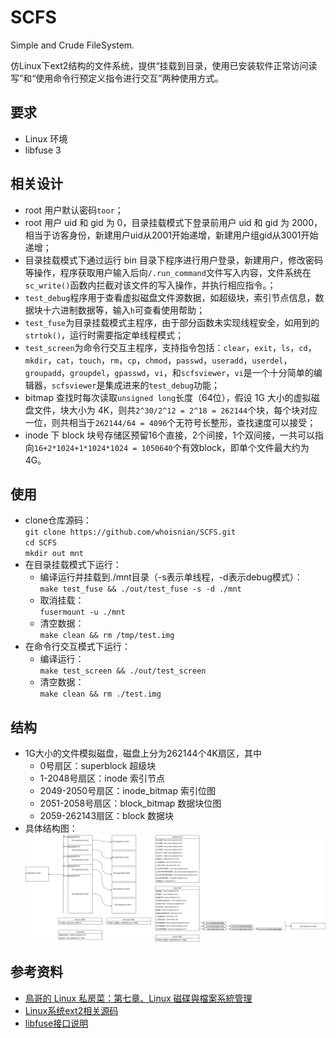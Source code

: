 # SCFS
Simple and Crude FileSystem.  

仿Linux下ext2结构的文件系统，提供“挂载到目录，使用已安装软件正常访问读写”和“使用命令行预定义指令进行交互”两种使用方式。

## 要求
* Linux 环境
* libfuse 3

## 相关设计
* root 用户默认密码`toor`；
* root 用户 uid 和 gid 为 0，目录挂载模式下登录前用户 uid 和 gid 为 2000，相当于访客身份，新建用户uid从2001开始递增，新建用户组gid从3001开始递增；
* 目录挂载模式下通过运行 bin 目录下程序进行用户登录，新建用户，修改密码等操作，程序获取用户输入后向`/.run_command`文件写入内容，文件系统在`sc_write()`函数内拦截对该文件的写入操作，并执行相应指令。；
* `test_debug`程序用于查看虚拟磁盘文件源数据，如超级块，索引节点信息，数据块十六进制数据等，输入`h`可查看使用帮助；
* `test_fuse`为目录挂载模式主程序，由于部分函数未实现线程安全，如用到的`strtok()`，运行时需要指定单线程模式；
* `test_screen`为命令行交互主程序，支持指令包括：`clear`，`exit`，`ls`，`cd`，`mkdir`，`cat`，`touch`，`rm`，`cp`，`chmod`，`passwd`，`useradd`，`userdel`，`groupadd`，`groupdel`，`gpasswd`，`vi`，和`scfsviewer`，`vi`是一个十分简单的编辑器，`scfsviewer`是集成进来的`test_debug`功能；
* bitmap 查找时每次读取`unsigned long`长度（64位），假设 1G 大小的虚拟磁盘文件，块大小为 4K，则共`2^30/2^12 = 2^18 = 262144`个块，每个块对应一位，则共相当于`262144/64 = 4096`个无符号长整形，查找速度可以接受；
* inode 下 block 块号存储区预留16个直接，2个间接，1个双间接，一共可以指向`16+2*1024+1*1024*1024 = 1050640`个有效block，即单个文件最大约为4G。

## 使用
* clone仓库源码：  
  `git clone https://github.com/whoisnian/SCFS.git`  
  `cd SCFS`   
  `mkdir out mnt`  
* 在目录挂载模式下运行：  
  * 编译运行并挂载到./mnt目录（-s表示单线程，-d表示debug模式）：  
    `make test_fuse && ./out/test_fuse -s -d ./mnt`  
  * 取消挂载：  
    `fusermount -u ./mnt`  
  * 清空数据：  
    `make clean && rm /tmp/test.img`  
* 在命令行交互模式下运行：
  * 编译运行：  
    `make test_screen && ./out/test_screen`
  * 清空数据：  
    `make clean && rm ./test.img`  

## 结构
* 1G大小的文件模拟磁盘，磁盘上分为262144个4K扇区，其中
  * 0号扇区：superblock 超级块
  * 1-2048号扇区：inode 索引节点
  * 2049-2050号扇区：inode_bitmap 索引位图
  * 2051-2058号扇区：block_bitmap 数据块位图
  * 2059-262143扇区：block 数据块
* 具体结构图：
  ![SCFS.svg](SCFS.svg)

## 参考资料
* [鳥哥的 Linux 私房菜：第七章、Linux 磁碟與檔案系統管理](http://linux.vbird.org/linux_basic/0230filesystem.php)
* [Linux系统ext2相关源码](https://github.com/torvalds/linux/blob/master/fs/ext2/ext2.h)
* [libfuse接口说明](http://libfuse.github.io/doxygen/structfuse__operations.html)
